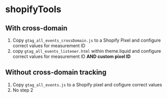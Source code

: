 # shopifyTools

## With cross-domain
1. Copy `gtag_all_events_crossDomain.js` to a Shopify Pixel and configure correct values for measurement ID 
2. copy `gtag_all_events_listener.html` within theme.liquid and configure correct values for measurement ID **AND custom pixel ID**

## Without cross-domain tracking
1. Copy `gtag_all_events.js` to a Shopify pixel and cofigure correct values
2. No step 2


